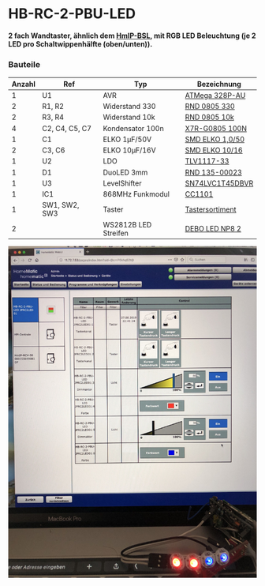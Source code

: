 # HB-RC-2-PBU-LED

**2 fach Wandtaster, ähnlich dem [HmIP-BSL](https://www.elv.de/elv-homematic-ip-schaltaktor-fuer-markenschalter-mit-signalleuchte-hmip-bsl.html), mit RGB LED Beleuchtung (je 2 LED pro Schaltwippenhälfte (oben/unten)).**

### Bauteile
| Anzahl | Ref | Typ | Bezeichnung |
|----|----|----|----|
1 | U1 | AVR | [ATMega 328P-AU](https://www.reichelt.de/mcu-atmega-avr-risc-32-kb-20-mhz-tqfp-32-atmega-328p-au-p119684.html)
2 | R1, R2 | Widerstand 330 | [RND 0805 330](https://www.reichelt.de/smd-widerstand-0805-330-ohm-125-mw-1-rnd-0805-1-330-p183184.html)
2 | R3, R4 | Widerstand 10k | [RND 0805 10k](https://www.reichelt.de/smd-widerstand-0805-10-kohm-125-mw-1-rnd-0805-1-10k-p183251.html)
4 | C2, C4, C5, C7 |Kondensator 100n |[X7R-G0805 100N](https://www.reichelt.de/smd-vielschicht-keramikkondensator-100n-10-x7r-g0805-100n-p31879.html)
1 | C1 | ELKO 1µF/50V | [SMD ELKO 1,0/50](https://www.reichelt.de/smd-chip-elko-1-0-f-50volt-smd-elko-1-0-50-p31900.html)
2 | C3, C6 | ELKO 10µF/16V | [SMD ELKO 10/16](https://www.reichelt.de/smd-chip-elko-10-f-16volt-smd-elko-10-16-p31906.html)
1 | U2 | LDO | [TLV1117-33](https://www.reichelt.de/ldo-regler-fest-3-3-v-sot-223-4-tlv-1117-33-cdcy-p188993.html)
1 | D1 | DuoLED 3mm | [RND 135-00023](https://www.reichelt.de/led-3-mm-bedrahtet-rot-gruen-20-mcd-40-rnd-135-00023-p224130.html)
1 | U3 | LevelShifter | [SN74LVC1T45DBVR](https://www.aliexpress.com/item/32963167201.html)
1 | IC1 | 868MHz Funkmodul | [CC1101](https://www.aliexpress.com/item/32924239954.html)
1 | SW1, SW2, SW3 | Taster | [Tastersortiment](https://www.aliexpress.com/item/32811153729.html)
2 | |WS2812B LED Streifen | [DEBO LED NP8 2](https://www.reichelt.de/entwicklerboards-neopixel-stick-mit-8-ws2812-5050-rgb-leds-debo-led-np8-2-p240688.html)

<img src="Images/WebUI_Bedienung.jpg" width=600>
